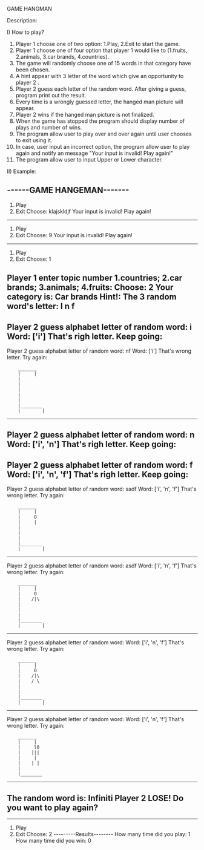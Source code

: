 GAME HANGMAN

Description:

I) How to play?
1) Player 1 choose one of two option: 1.Play, 2.Exit to start the game.
1) Player 1 choose one of four option that player 1 would like to (1.fruits, 2.animals, 3.car brands, 4.countries).
2) The game will randomly choose one of 15 words in that category have been chosen.
3) A hint appear with 3 letter of the word which give an opportunity to player 2 .
3) Player 2 guess each letter of the random word.
After giving a guess, program print out the result.
4) Every time is a wrongly guessed letter, the hanged man picture will appear.
5) Player 2 wins if the hanged man picture is not finalized.
6) When the game has stopped the program should display number of plays and number of wins.
7) The program allow user to play over and over again until user chooses to exit using it.
9) In case, user input an incorrect option, the program allow user to play again and notify an message "Your input is invalid! Play again!" 
10) The program allow user to input Upper or Lower character.

II) Example:

------GAME HANGEMAN-------
--------------------------------------------
1. Play
2. Exit
Choose: klajskldjf
Your input is invalid! Play again!
--------------------------------------------
1. Play
2. Exit
Choose: 9
Your input is invalid! Play again!
--------------------------------------------
1. Play
2. Exit
Choose: 1

Player 1 enter topic number 1.countries; 2.car brands; 3.animals; 4.fruits: 
Choose: 2
Your category is:  Car brands
Hint!: The 3 random word's letter: I n f
--------------------------------------------
Player 2 guess alphabet letter of random word: i
Word:  ['i']
That's righ letter. Keep going:
-------------------------------
Player 2 guess alphabet letter of random word: nf
Word:  ['i']
That's wrong letter. Try again:

		_______
		|     |
		|     
		|
		|
		|
		|
		|________
		|        |
		
-------------------------------
Player 2 guess alphabet letter of random word: n
Word:  ['i', 'n']
That's righ letter. Keep going:
-------------------------------
Player 2 guess alphabet letter of random word: f
Word:  ['i', 'n', 'f']
That's righ letter. Keep going:
-------------------------------
Player 2 guess alphabet letter of random word: sadf
Word:  ['i', 'n', 'f']
That's wrong letter. Try again:

		_______
		|     |
		|     O
		|     |
		|
		|
		|
		|________
		|        |
		
-------------------------------
Player 2 guess alphabet letter of random word: asdf
Word:  ['i', 'n', 'f']
That's wrong letter. Try again:

		_______
		|     |
		|     O
		|    /|\ 
		|
		|
		|
		|________
		|        |
		
-------------------------------
Player 2 guess alphabet letter of random word: 
Word:  ['i', 'n', 'f']
That's wrong letter. Try again:

		_______
		|     |
		|     O
		|    /|\ 
		|    / \ 
		|    
		|
		|________
		|        |
		
-------------------------------
Player 2 guess alphabet letter of random word: 
Word:  ['i', 'n', 'f']
That's wrong letter. Try again:

		_______
		|     |
		|     l0
		|    |||
		|     |
		|    | |
		|
		|________
		
-------------------------------
The random word is:  Infiniti
Player 2 LOSE! Do you want to play again?
--------------------------------------------
--------------------------------------------
1. Play
2. Exit
Choose: 2
---------Results--------
How many time did you play:  1
How many time did you win:  0
